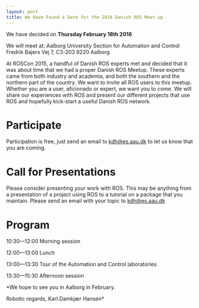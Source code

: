 ```yaml
---
layout: post
title: We Have Found a Date for the 2016 Danish ROS Meet-up
---
```


We have decided on **Thursday February 18th 2016**

We will meet at:
Aalborg University
Section for Automation and Control
Fredrik Bajers Vej 7, C3-203
9220 Aalborg

At ROSCon 2015, a handful of Danish ROS experts met and decided that it was about time that we had a proper Danish ROS Meetup. These experts came from both industry and academia, and both the southern and the northern part of the country.
We want to invite all ROS users to this meetup. Whether you are a user, aficionado or expert, we want you to come. We will share our experiences with ROS and present our different projects that use ROS and hopefully kick-start a useful Danish ROS network.

# Participate
Participation is free, just send an email to kdh@es.aau.dk to let us know that you are coming.

# Call for Presentations
Please consider presenting your work with ROS. This may be anything from a presentation of a project using ROS to a tutorial on a package that you maintain. Please send an email with your topic to kdh@es.aau.dk

# Program
10:30—12:00 Morning session

12:00—13:00 Lunch

13:00—13:30 Tour of the Automation and Control laboratories

13:30—15:30 Afternoon session

*We hope to see you in Aalborg in February.

Robotic regards,
Karl Damkjær Hansen*

